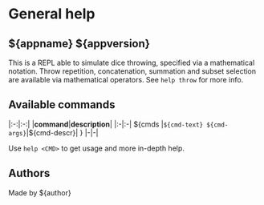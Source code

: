 # General help

## ${appname} ${appversion}
This is a REPL able to simulate dice throwing, specified via a mathematical notation. Throw repetition, concatenation, summation and subset selection are available via mathematical operators. See `help throw` for more info.

## Available commands
|:-:|:-:|
|**command**|**description**|
|:-|:-|
${cmds
|`${cmd-text} ${cmd-args}`|${cmd-descr}|
}
|-|-|

Use `help <CMD>` to get usage and more in-depth help.

## Authors
Made by ${author}